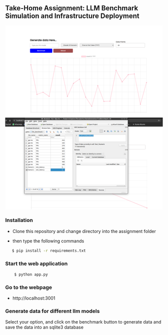 ## Take-Home Assignment: LLM Benchmark Simulation and Infrastructure Deployment

<img src="./ReadmeImages/dataGenerated.png">

<img src="./ReadmeImages/database.png">

### Installation 
- Clone this repository and change directory into the assignment folder 

- then type the following commands 

```bash
   $ pip install -r requirements.txt

```


### Start the web application 

```bash
    $ python app.py
```

### Go to the webpage 
- http://localhost:3001

### Generate data for different llm models 
<p> Select your option, and click on the benchmark button to generate data and save the data into an sqlite3 database </p>